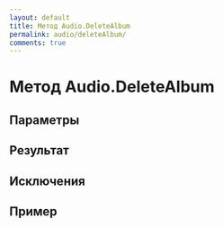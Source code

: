 ```yaml
---
layout: default
title: Метод Audio.DeleteAlbum
permalink: audio/deleteAlbum/
comments: true
---
```

# Метод Audio.DeleteAlbum

## Параметры

## Результат

## Исключения

## Пример
```csharp

```
